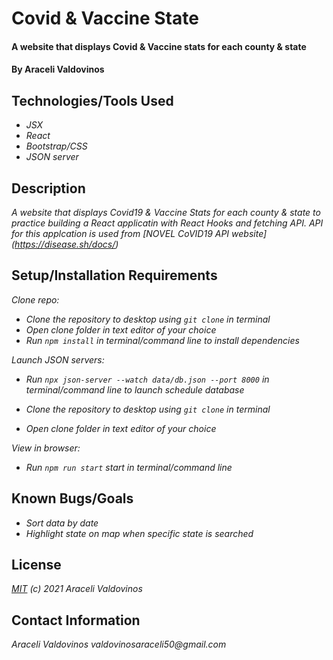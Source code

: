 # Covid & Vaccine State

#### A website that displays Covid & Vaccine stats for each  county & state

#### By Araceli Valdovinos

## Technologies/Tools Used

* _JSX_
* _React_
* _Bootstrap/CSS_
* _JSON server_


## Description
_A website that displays Covid19 & Vaccine Stats for each county & state to practice building a React applicatin with React Hooks and fetching API. API for this applcation is used from [NOVEL CoVID19 API website] (https://disease.sh/docs/)_

## Setup/Installation Requirements

_Clone repo:_
* _Clone the repository to desktop using `git clone` in terminal_
* _Open clone folder in text editor of your choice_
* _Run `npm install` in terminal/command line to install dependencies_

_Launch JSON servers:_
* _Run `npx json-server --watch data/db.json --port 8000` in terminal/command line to launch schedule database_

* _Clone the repository to desktop using `git clone` in terminal_
* _Open clone folder in text editor of your choice_

_View in browser:_
* _Run `npm run start` start in terminal/command line_

## Known Bugs/Goals

* _Sort data by date_
* _Highlight state on map when specific state is searched_

## License
_[MIT](https://opensource.org/licenses/MIT) (c) 2021 Araceli Valdovinos_

## Contact Information
_Araceli Valdovinos valdovinosaraceli50@gmail.com_

